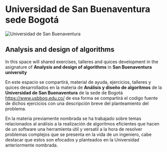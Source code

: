 # Universidad de San Buenaventura sede Bogotá 

![Universidad de San Buenaventura](https://dachcolombia.com/wp-content/uploads/2017/07/7993_universidad-de-san-buenaventura.jpg)

## Analysis and design of algorithms

In this space will shared exercises, talleres and quices development in the asignature of **Analysis and design of algorithms** in **San Buenaventura university**

En este espacio se compartirá, material de ayuda, ejercicios, talleres y quices desarrollados en la materia de **Análisis y diseño de algoritmos** de la **Universidad de San Buenaventura** de la sede de Bogotá <https://www.usbbog.edu.co/> de esa forma se compartirá el codigo fuente de dichos ejercicios con una descripción breve del planteamiento del problema.

En la materia previamente nombrada se ha trabajado sobre temas relacionados al análisis a la realización de algoritmos eficientes que hacen de un software una herramienta útil y versatil a la hora de resolver problemas complejos que se presenta en la vida de un ingeniero, cabe destacar que estos son efocados y planteados en la Universidad anteriormente nombrada.







